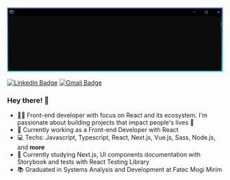 ![](https://raw.githubusercontent.com/TiagoDiass/tiagodiass.github.io/master/assets/img/profile-readme.gif)

[![Linkedin Badge](https://img.shields.io/badge/-LinkedIn-blue?style=flat-square&logo=Linkedin&logoColor=white&link=https://www.linkedin.com/in/tiagodiass/)](https://www.linkedin.com/in/tiagodiass/)
[![Gmail Badge](https://img.shields.io/badge/-tiago.costadiasss@gmail.com-c14438?style=flat-square&logo=Gmail&logoColor=white&link=mailto:tiago.costadiasss@gmail.com)](mailto:tiago.costadiasss@gmail.com)

<!-- [![CV Badge](https://img.shields.io/badge/-Curriculum-2E4053?style=flat-square&labelColor=2E4053&&logo=read-the-docs&logoColor=white&link=https://https://docs.google.com/document/d/1uGZ5D8FRUDrYahXtus0G6G1Ti_9Ozvu2yINYgPCsWpo/edit?usp=sharing)](https://docs.google.com/document/d/1uGZ5D8FRUDrYahXtus0G6G1Ti_9Ozvu2yINYgPCsWpo/edit?usp=sharing) -->

### Hey there! 👋

- :man_technologist: Front-end developer with focus on React and its ecosystem. I'm passionate about building projects that impact people's lives :dizzy:
- :briefcase: Currently working as a Front-end Developer with React
- 💻 Techs: Javascript, Typescript, React, Next.js, Vue.js, Sass, Node.js, and **more**
- 🔎 Currently studying Next.js, UI components documentation with Storybook and tests with React Testing Library
- :books: Graduated in Systems Analysis and Development at Fatec Mogi Mirim



